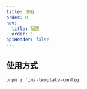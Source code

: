 ```yaml
---
title: 说明
order: 0
nav:
  title: 配置
  order: 1
apiHeader: false
---
```


## 使用方式

```shell
pnpm i 'ims-template-config'
```
